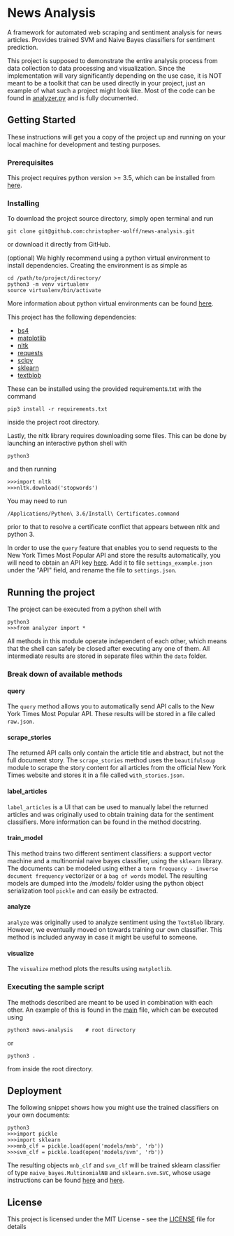 # News Analysis

A framework for automated web scraping and sentiment analysis for news articles. Provides trained SVM and Naive Bayes classifiers for sentiment prediction.

This project is supposed to demonstrate the entire analysis process from data collection to data processing and visualization. Since the implementation will vary significantly depending on the use case, it is NOT meant to be a toolkit that can be used directly in your project, just an example of what such a project might look like. Most of the code can be found in [analyzer.py](analyzer.py) and is fully documented.

## Getting Started

These instructions will get you a copy of the project up and running on your local machine for development and testing purposes.

### Prerequisites

This project requires python version >= 3.5, which can be installed from [here](https://www.python.org/downloads/).

### Installing

To download the project source directory, simply open terminal and run
```
git clone git@github.com:christopher-wolff/news-analysis.git
```
or download it directly from GitHub.

(optional) We highly recommend using a python virtual environment to install dependencies. Creating the environment is as simple as
```
cd /path/to/project/directory/
python3 -m venv virtualenv
source virtualenv/bin/activate
```
More information about python virtual environments can be found [here](https://virtualenv.pypa.io/en/stable/userguide/).

This project has the following dependencies:
* [bs4](https://www.crummy.com/software/BeautifulSoup/)
* [matplotlib](https://matplotlib.org/)
* [nltk](http://www.nltk.org/)
* [requests](http://docs.python-requests.org/en/master/)
* [scipy](https://www.scipy.org/)
* [sklearn](http://scikit-learn.org/)
* [textblob](https://pypi.python.org/pypi/textblob)

These can be installed using the provided requirements.txt with the command
```
pip3 install -r requirements.txt
```
inside the project root directory.

Lastly, the nltk library requires downloading some files. This can be done by launching an interactive python shell with
```
python3
```
and then running
```
>>>import nltk
>>>nltk.download('stopwords')
```
You may need to run
```
/Applications/Python\ 3.6/Install\ Certificates.command
```
prior to that to resolve a certificate conflict that appears between nltk and python 3.

In order to use the `query` feature that enables you to send requests to the New York Times Most Popular API and store the results automatically, you will need to obtain an API key [here](https://developer.nytimes.com/signup). Add it to file `settings_example.json` under the "API" field, and rename the file to `settings.json`.

## Running the project

The project can be executed from a python shell with
```
python3
>>>from analyzer import *
```

All methods in this module operate independent of each other, which means that the shell can safely be closed after executing any one of them. All intermediate results are stored in separate files within the `data` folder.

### Break down of available methods
#### query
The `query` method allows you to automatically send API calls to the New York Times Most Popular API. These results will be stored in a file called `raw.json`.

#### scrape_stories
The returned API calls only contain the article title and abstract, but not the full document story. The `scrape_stories` method uses the `beautifulsoup` module to scrape the story content for all articles from the official New York Times website and stores it in a file called `with_stories.json`.

#### label_articles
`label_articles` is a UI that can be used to manually label the returned articles and was originally used to obtain training data for the sentiment classifiers. More information can be found in the method docstring.

#### train_model
This method trains two different sentiment classifiers: a support vector machine and a multinomial naive bayes classifier, using the `sklearn` library. The documents can be modeled using either a `term frequency - inverse document frequency` vectorizer or a `bag of words` model. The resulting models are dumped into the /models/ folder using the python object serialization tool `pickle` and can easily be extracted.

#### analyze
`analyze` was originally used to analyze sentiment using the `TextBlob` library. However, we eventually moved on towards training our own classifier. This method is included anyway in case it might be useful to someone.

#### visualize
The `visualize` method plots the results using `matplotlib`.

### Executing the sample script
The methods described are meant to be used in combination with each other. An example of this is found in the [main](__main__.py) file, which can be executed using
```
python3 news-analysis    # root directory
```
or
```
python3 .
```
from inside the root directory.

## Deployment

The following snippet shows how you might use the trained classifiers on your own documents:
```
python3
>>>import pickle
>>>import sklearn
>>>mnb_clf = pickle.load(open('models/mnb', 'rb'))
>>>svm_clf = pickle.load(open('models/svm', 'rb'))
```
The resulting objects `mnb_clf` and `svm_clf` will be trained sklearn classifier of type `naive_bayes.MultinomialNB` and `sklearn.svm.SVC`, whose usage instructions can be found [here](http://scikit-learn.org/stable/modules/generated/sklearn.svm.SVC.html) and [here](http://scikit-learn.org/stable/modules/generated/sklearn.naive_bayes.MultinomialNB.html).

## License

This project is licensed under the MIT License - see the [LICENSE](LICENSE) file for details
